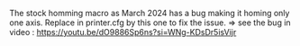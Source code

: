 The stock homming macro as March 2024 has a bug making it homing only one axis.
Replace in printer.cfg by this one to fix the issue.
=> see the bug in video : https://youtu.be/dO9886Sp6ns?si=WNg-KDsDr5isVijr
